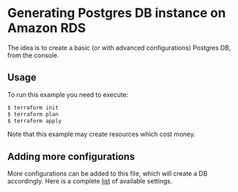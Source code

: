 # Generating Postgres DB instance on Amazon RDS

The idea is to create a basic (or with advanced configurations) Postgres DB, from the console.

## Usage

To run this example you need to execute:

```bash
$ terraform init
$ terraform plan
$ terraform apply
```

Note that this example may create resources which cost money.

## Adding more configurations

More configurations can be added to this file, which will create a DB accordingly. Here is a complete [list](https://registry.terraform.io/providers/hashicorp/aws/latest/docs/resources/db_instance) of available settings.
